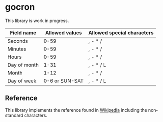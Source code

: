 # gocron

This library is work in progress.

| Field name   | Allowed values | Allowed special characters |
| ------------ | -------------- | -------------------------- |
| Seconds      | 0-59           | , - * /                    |
| Minutes      | 0-59           | , - * /                    |
| Hours        | 0-59           | , - * /                    |
| Day of month | 1-31           | , - * / L                  |
| Month        | 1-12           | , - * /                    |
| Day of week  | 0-6 or SUN-SAT | , - * / L                  |

## Reference

This library implements the reference found in [Wikipedia](https://en.wikipedia.org/wiki/Cron) 
including the non-standard characters.
